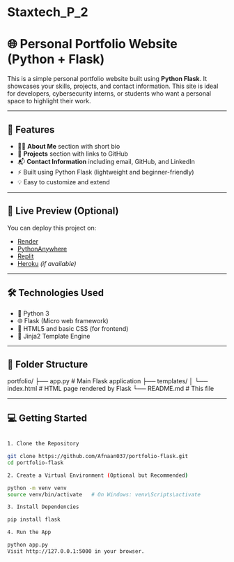 # Staxtech_P_2

# 🌐 Personal Portfolio Website (Python + Flask)

This is a simple personal portfolio website built using **Python Flask**. It showcases your skills, projects, and contact information. This site is ideal for developers, cybersecurity interns, or students who want a personal space to highlight their work.

---

## 📌 Features

- 🧑‍💼 **About Me** section with short bio
- 💼 **Projects** section with links to GitHub
- 📬 **Contact Information** including email, GitHub, and LinkedIn
- ⚡ Built using Python Flask (lightweight and beginner-friendly)
- 💡 Easy to customize and extend

---

## 🚀 Live Preview (Optional)

You can deploy this project on:
- [Render](https://render.com/)
- [PythonAnywhere](https://www.pythonanywhere.com/)
- [Replit](https://replit.com/)
- [Heroku](https://heroku.com/) *(if available)*

---

## 🛠️ Technologies Used

- 🐍 Python 3
- 🌐 Flask (Micro web framework)
- 🧾 HTML5 and basic CSS (for frontend)
- 🧠 Jinja2 Template Engine

---

## 📂 Folder Structure

portfolio/
├── app.py # Main Flask application
├── templates/
│ └── index.html # HTML page rendered by Flask
└── README.md # This file


---

## 💻 Getting Started

```bash

1. Clone the Repository

git clone https://github.com/Afnaan037/portfolio-flask.git
cd portfolio-flask

2. Create a Virtual Environment (Optional but Recommended)

python -m venv venv
source venv/bin/activate   # On Windows: venv\Scripts\activate

3. Install Dependencies

pip install flask

4. Run the App

python app.py
Visit http://127.0.0.1:5000 in your browser.
